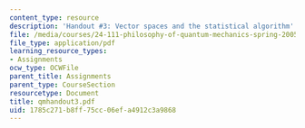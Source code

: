 ```yaml
---
content_type: resource
description: 'Handout #3: Vector spaces and the statistical algorithm'
file: /media/courses/24-111-philosophy-of-quantum-mechanics-spring-2005/1785c271b8ff75cc06efa4912c3a9868_qmhandout3.pdf
file_type: application/pdf
learning_resource_types:
- Assignments
ocw_type: OCWFile
parent_title: Assignments
parent_type: CourseSection
resourcetype: Document
title: qmhandout3.pdf
uid: 1785c271-b8ff-75cc-06ef-a4912c3a9868
---
```

